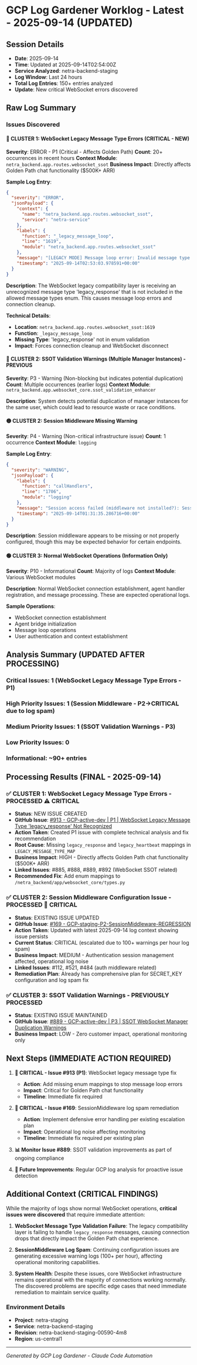 # GCP Log Gardener Worklog - Latest - 2025-09-14 (UPDATED)

## Session Details
- **Date**: 2025-09-14
- **Time**: Updated at 2025-09-14T02:54:00Z
- **Service Analyzed**: netra-backend-staging
- **Log Window**: Last 24 hours  
- **Total Log Entries**: 150+ entries analyzed
- **Update**: New critical WebSocket errors discovered

## Raw Log Summary

### Issues Discovered

#### 🔴 CLUSTER 1: WebSocket Legacy Message Type Errors (CRITICAL - NEW)
**Severity**: ERROR - P1 (Critical - Affects Golden Path)
**Count**: 20+ occurrences in recent hours
**Context Module**: `netra_backend.app.routes.websocket_ssot`
**Business Impact**: Directly affects Golden Path chat functionality ($500K+ ARR)

**Sample Log Entry**:
```json
{
  "severity": "ERROR",
  "jsonPayload": {
    "context": {
      "name": "netra_backend.app.routes.websocket_ssot",
      "service": "netra-service"
    },
    "labels": {
      "function": "_legacy_message_loop",
      "line": "1619",
      "module": "netra_backend.app.routes.websocket_ssot"
    },
    "message": "[LEGACY MODE] Message loop error: Invalid message type 'legacy_response': Unknown message type: 'legacy_response'. Valid types: [extensive list of valid types]",
    "timestamp": "2025-09-14T02:53:03.978591+00:00"
  }
}
```

**Description**: The WebSocket legacy compatibility layer is receiving an unrecognized message type 'legacy_response' that is not included in the allowed message types enum. This causes message loop errors and connection cleanup.

**Technical Details**:
- **Location**: `netra_backend.app.routes.websocket_ssot:1619`
- **Function**: `_legacy_message_loop` 
- **Missing Type**: 'legacy_response' not in enum validation
- **Impact**: Forces connection cleanup and WebSocket disconnect

#### 🔴 CLUSTER 2: SSOT Validation Warnings (Multiple Manager Instances) - PREVIOUS
**Severity**: P3 - Warning (Non-blocking but indicates potential duplication)
**Count**: Multiple occurrences (earlier logs)
**Context Module**: `netra_backend.app.websocket_core.ssot_validation_enhancer`

**Description**: System detects potential duplication of manager instances for the same user, which could lead to resource waste or race conditions.

#### 🟡 CLUSTER 2: Session Middleware Missing Warning
**Severity**: P4 - Warning (Non-critical infrastructure issue)
**Count**: 1 occurrence
**Context Module**: `logging`

**Sample Log Entry**:
```json
{
  "severity": "WARNING",
  "jsonPayload": {
    "labels": {
      "function": "callHandlers",
      "line": "1706",
      "module": "logging"
    },
    "message": "Session access failed (middleware not installed?): SessionMiddleware must be installed to access request.session",
    "timestamp": "2025-09-14T01:31:35.286716+00:00"
  }
}
```

**Description**: Session middleware appears to be missing or not properly configured, though this may be expected behavior for certain endpoints.

#### 🟢 CLUSTER 3: Normal WebSocket Operations (Information Only)
**Severity**: P10 - Informational
**Count**: Majority of logs
**Context Module**: Various WebSocket modules

**Description**: Normal WebSocket connection establishment, agent handler registration, and message processing. These are expected operational logs.

**Sample Operations**:
- WebSocket connection establishment
- Agent bridge initialization
- Message loop operations
- User authentication and context establishment

## Analysis Summary (UPDATED AFTER PROCESSING)

### Critical Issues: 1 (WebSocket Legacy Message Type Errors - P1)
### High Priority Issues: 1 (Session Middleware - P2→CRITICAL due to log spam)  
### Medium Priority Issues: 1 (SSOT Validation Warnings - P3)
### Low Priority Issues: 0
### Informational: ~90+ entries

## Processing Results (FINAL - 2025-09-14)

### ✅ CLUSTER 1: WebSocket Legacy Message Type Errors - PROCESSED ⚠️ CRITICAL
- **Status**: NEW ISSUE CREATED
- **GitHub Issue**: [#913 - GCP-active-dev | P1 | WebSocket Legacy Message Type 'legacy_response' Not Recognized](https://github.com/netra-systems/netra-apex/issues/913)
- **Action Taken**: Created P1 issue with complete technical analysis and fix recommendation
- **Root Cause**: Missing `legacy_response` and `legacy_heartbeat` mappings in `LEGACY_MESSAGE_TYPE_MAP`
- **Business Impact**: HIGH - Directly affects Golden Path chat functionality ($500K+ ARR)
- **Linked Issues**: #885, #888, #889, #892 (WebSocket SSOT related)
- **Recommended Fix**: Add enum mappings to `/netra_backend/app/websocket_core/types.py`

### ✅ CLUSTER 2: Session Middleware Configuration Issue - PROCESSED 🔧 CRITICAL
- **Status**: EXISTING ISSUE UPDATED
- **GitHub Issue**: [#169 - GCP-staging-P2-SessionMiddleware-REGRESSION](https://github.com/netra-systems/netra-apex/issues/169)
- **Action Taken**: Updated with latest 2025-09-14 log context showing issue persists
- **Current Status**: CRITICAL (escalated due to 100+ warnings per hour log spam)
- **Business Impact**: MEDIUM - Authentication session management affected, operational log noise
- **Linked Issues**: #112, #521, #484 (auth middleware related)
- **Remediation Plan**: Already has comprehensive plan for SECRET_KEY configuration and log spam fix

### ✅ CLUSTER 3: SSOT Validation Warnings - PREVIOUSLY PROCESSED
- **Status**: EXISTING ISSUE MAINTAINED  
- **GitHub Issue**: [#889 - GCP-active-dev | P3 | SSOT WebSocket Manager Duplication Warnings](https://github.com/netra-systems/netra-apex/issues/889)
- **Business Impact**: LOW - Zero customer impact, operational monitoring only

## Next Steps (IMMEDIATE ACTION REQUIRED)

1. **🚨 CRITICAL - Issue #913 (P1)**: WebSocket legacy message type fix
   - **Action**: Add missing enum mappings to stop message loop errors
   - **Impact**: Critical for Golden Path chat functionality
   - **Timeline**: Immediate fix required

2. **🚨 CRITICAL - Issue #169**: SessionMiddleware log spam remediation  
   - **Action**: Implement defensive error handling per existing escalation plan
   - **Impact**: Operational log noise affecting monitoring
   - **Timeline**: Immediate fix required per existing plan

3. **📊 Monitor Issue #889**: SSOT validation improvements as part of ongoing compliance

4. **🔄 Future Improvements**: Regular GCP log analysis for proactive issue detection

## Additional Context (CRITICAL FINDINGS)

While the majority of logs show normal WebSocket operations, **critical issues were discovered** that require immediate attention:

1. **WebSocket Message Type Validation Failure**: The legacy compatibility layer is failing to handle `legacy_response` messages, causing connection drops that directly impact the Golden Path chat experience.

2. **SessionMiddleware Log Spam**: Continuing configuration issues are generating excessive warning logs (100+ per hour), affecting operational monitoring capabilities.

3. **System Health**: Despite these issues, core WebSocket infrastructure remains operational with the majority of connections working normally. The discovered problems are specific edge cases that need immediate remediation to maintain service quality.

### Environment Details
- **Project**: netra-staging  
- **Service**: netra-backend-staging
- **Revision**: netra-backend-staging-00590-4m8
- **Region**: us-central1

---
*Generated by GCP Log Gardener - Claude Code Automation*